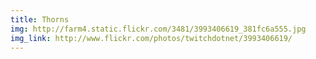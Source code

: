 ```yaml
---
title: Thorns 
img: http://farm4.static.flickr.com/3481/3993406619_381fc6a555.jpg 
img_link: http://www.flickr.com/photos/twitchdotnet/3993406619/ 
---
```

